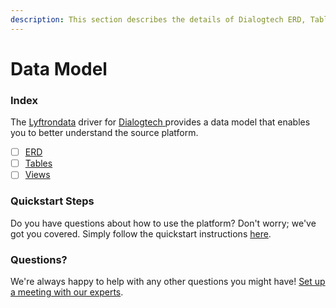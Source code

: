 ```yaml
---
description: This section describes the details of Dialogtech ERD, Tables, and Views.
---
```


# Data Model

### Index

The  [Lyftrondata](https://www.lyftrondata.com/) driver for [Dialogtech](https://www.lyftrondata.com/integration/dialogtech/)[ ](https://www.lyftrondata.com/integration/dialogtech/)provides a data model that enables you to better understand the source platform.

* [ ] [ERD](../../../marketing-analytics/dialogtech/data-model/erd.md)
* [ ] [Tables](../../../marketing-analytics/dialogtech/data-model/tables.md)
* [ ] [Views](../../../marketing-analytics/dialogtech/data-model/views.md)

### Quickstart Steps

Do you have questions about how to use the platform? Don't worry; we've got you covered. Simply follow the quickstart instructions [here](../../../../quickstart-steps.md).

### Questions? <a href="#questions" id="questions"></a>

We're always happy to help with any other questions you might have! [Set up a meeting with our experts](https://www.lyftrondata.com/book-a-meeting/).

